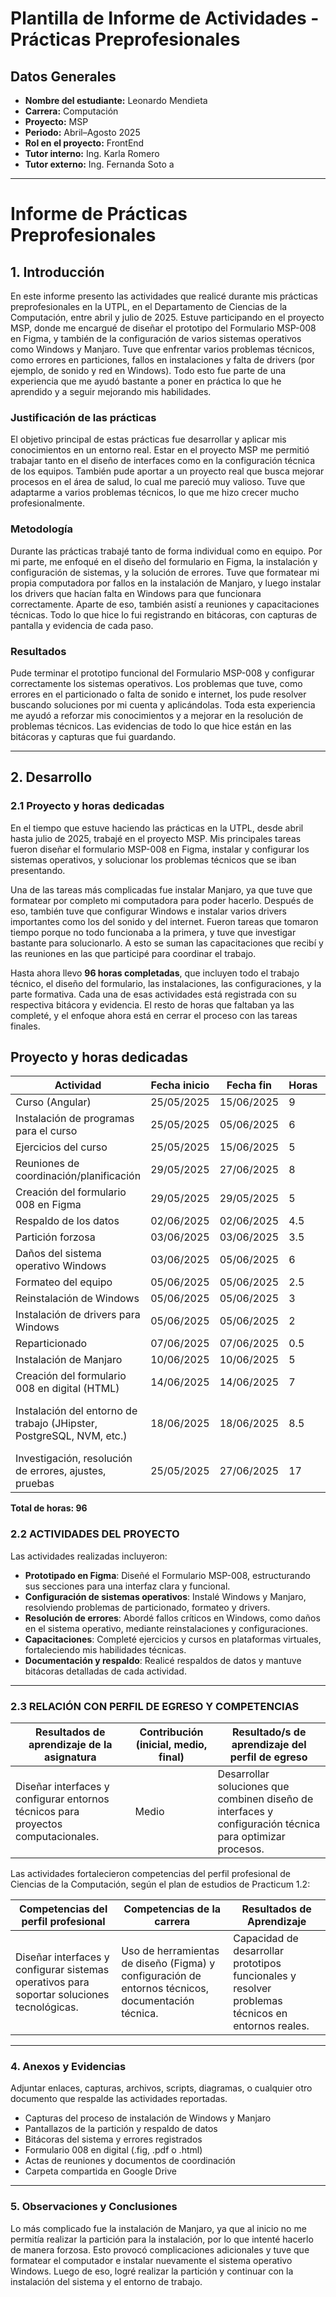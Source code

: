 # Plantilla de Informe de Actividades - Prácticas Preprofesionales

## Datos Generales

- **Nombre del estudiante:** Leonardo Mendieta
- **Carrera:** Computación
- **Proyecto:** MSP
- **Periodo:** Abril–Agosto 2025
- **Rol en el proyecto:** FrontEnd
- **Tutor interno:** Ing. Karla Romero
- **Tutor externo:** Ing. Fernanda Soto
a

---

# Informe de Prácticas Preprofesionales

## 1. Introducción

En este informe presento las actividades que realicé durante mis prácticas preprofesionales en la UTPL, en el Departamento de Ciencias de la Computación, entre abril y julio de 2025. Estuve participando en el proyecto MSP, donde me encargué de diseñar el prototipo del Formulario MSP-008 en Figma, y también de la configuración de varios sistemas operativos como Windows y Manjaro. Tuve que enfrentar varios problemas técnicos, como errores en particiones, fallos en instalaciones y falta de drivers (por ejemplo, de sonido y red en Windows). Todo esto fue parte de una experiencia que me ayudó bastante a poner en práctica lo que he aprendido y a seguir mejorando mis habilidades.

### Justificación de las prácticas

El objetivo principal de estas prácticas fue desarrollar y aplicar mis conocimientos en un entorno real. Estar en el proyecto MSP me permitió trabajar tanto en el diseño de interfaces como en la configuración técnica de los equipos. También pude aportar a un proyecto real que busca mejorar procesos en el área de salud, lo cual me pareció muy valioso. Tuve que adaptarme a varios problemas técnicos, lo que me hizo crecer mucho profesionalmente.

### Metodología

Durante las prácticas trabajé tanto de forma individual como en equipo. Por mi parte, me enfoqué en el diseño del formulario en Figma, la instalación y configuración de sistemas, y la solución de errores. Tuve que formatear mi propia computadora por fallos en la instalación de Manjaro, y luego instalar los drivers que hacían falta en Windows para que funcionara correctamente. Aparte de eso, también asistí a reuniones y capacitaciones técnicas. Todo lo que hice lo fui registrando en bitácoras, con capturas de pantalla y evidencia de cada paso.

### Resultados

Pude terminar el prototipo funcional del Formulario MSP-008 y configurar correctamente los sistemas operativos. Los problemas que tuve, como errores en el particionado o falta de sonido e internet, los pude resolver buscando soluciones por mi cuenta y aplicándolas. Toda esta experiencia me ayudó a reforzar mis conocimientos y a mejorar en la resolución de problemas técnicos. Las evidencias de todo lo que hice están en las bitácoras y capturas que fui guardando.

---

## 2. Desarrollo

### 2.1 Proyecto y horas dedicadas

En el tiempo que estuve haciendo las prácticas en la UTPL, desde abril hasta julio de 2025, trabajé en el proyecto MSP. Mis principales tareas fueron diseñar el formulario MSP-008 en Figma, instalar y configurar los sistemas operativos, y solucionar los problemas técnicos que se iban presentando.

Una de las tareas más complicadas fue instalar Manjaro, ya que tuve que formatear por completo mi computadora para poder hacerlo. Después de eso, también tuve que configurar Windows e instalar varios drivers importantes como los del sonido y del internet. Fueron tareas que tomaron tiempo porque no todo funcionaba a la primera, y tuve que investigar bastante para solucionarlo. A esto se suman las capacitaciones que recibí y las reuniones en las que participé para coordinar el trabajo.

Hasta ahora llevo **96 horas completadas**, que incluyen todo el trabajo técnico, el diseño del formulario, las instalaciones, las configuraciones, y la parte formativa. Cada una de esas actividades está registrada con su respectiva bitácora y evidencia. El resto de horas que faltaban ya las completé, y el enfoque ahora está en cerrar el proceso con las tareas finales.


## Proyecto y horas dedicadas

| **Actividad**                                                | **Fecha inicio** | **Fecha fin** | **Horas** | **Evidencia/Referencia**                                     |
| ------------------------------------------------------------ | ---------------- | ------------- | --------- | ------------------------------------------------------------ |
| Curso (Angular)                                              | 25/05/2025       | 15/06/2025    | 9         | https://github.com/andres726127/Practicas_1.2                |
| Instalación de programas para el curso                       | 25/05/2025       | 05/06/2025    | 6         | [VSS](https://raw.githubusercontent.com/MRodzDirect/Practicum1.2-MSP/refs/heads/main/assets/images(Leonardo)/VSS2025-07-25.jpeg) |
| Ejercicios del curso                                         | 25/05/2025       | 15/06/2025    | 5         | https://github.com/andres726127/Practicas_1.2                |
| Reuniones de coordinación/planificación                      | 29/05/2025       | 27/06/2025    | 8         |                                                              |
| Creación del formulario 008 en Figma                         | 29/05/2025       | 29/05/2025    | 5         | https://www.figma.com/design/7chQ65Df5uc40cuQIqZP3O/MSP-1T?node-id=0-1&p=f&t=NVzHKv5Dj7ETU57g-0 |
| Respaldo de los datos                                        | 02/06/2025       | 02/06/2025    | 4.5       | [Respaldo de datos](https://raw.githubusercontent.com/MRodzDirect/Practicum1.2-MSP/refs/heads/main/assets/images(Leonardo)/RespaldoDeDatos2025-07-16.jpeg) |
| Partición forzosa                                            | 03/06/2025       | 03/06/2025    | 3.5       | [Intento de particion](https://raw.githubusercontent.com/MRodzDirect/Practicum1.2-MSP/refs/heads/main/assets/images(Leonardo)/IntentoDeParticion2025-07-16.jpeg) |
| Daños del sistema operativo Windows                          | 03/06/2025       | 05/06/2025    | 6         | [Daños en Windows](https://raw.githubusercontent.com/MRodzDirect/Practicum1.2-MSP/refs/heads/main/assets/images(Leonardo)/Error2025-07-16.jpeg) |
| Formateo del equipo                                          | 05/06/2025       | 05/06/2025    | 2.5       | [Formateo](https://raw.githubusercontent.com/MRodzDirect/Practicum1.2-MSP/refs/heads/main/assets/images(Leonardo)/FormateoyDraivers2025-07-16.jpeg) |
| Reinstalación de Windows                                     | 05/06/2025       | 05/06/2025    | 3         | [Reinstalación de Windows](https://raw.githubusercontent.com/MRodzDirect/Practicum1.2-MSP/refs/heads/main/assets/images(Leonardo)/CargandoWindows2025-07-16.jpeg) |
| Instalación de drivers para Windows                          | 05/06/2025       | 05/06/2025    | 2         | [Drivers](https://raw.githubusercontent.com/MRodzDirect/Practicum1.2-MSP/refs/heads/main/assets/images(Leonardo)/Drivers.png) |
| Reparticionado                                               | 07/06/2025       | 07/06/2025    | 0.5       | [Reparticion](https://raw.githubusercontent.com/MRodzDirect/Practicum1.2-MSP/refs/heads/main/assets/images(Leonardo)/ParticionCreada2025-07-16.jpeg) |
| Instalación de Manjaro                                       | 10/06/2025       | 10/06/2025    | 5         | [Manjaro Instalando](https://raw.githubusercontent.com/MRodzDirect/Practicum1.2-MSP/refs/heads/main/assets/images(Leonardo)/InicioManjaro2025-07-16.jpeg) |
| Creación del formulario 008 en digital (HTML)                | 14/06/2025       | 14/06/2025    | 7         | [Formulario 008](https://raw.githubusercontent.com/MRodzDirect/Practicum1.2-MSP/refs/heads/main/assets/images(manjaro-javier)/WhatsApp%20Image%202025-07-11%20at%2011.22.09.jpeg) |
| Instalación del entorno de trabajo (JHipster, PostgreSQL, NVM, etc.) | 18/06/2025       | 18/06/2025    | 8.5       | Tools: JHipster -> convertir código a entidades, OS: Manjaro, Binaries: Java 17, JDL SpringBoot, PostgreSQL (natively, not with docker), Node 18 minimum (nvm is possible to use), Docker, compose, db, KeyCloak |
| Investigación, resolución de errores, ajustes, pruebas       | 25/05/2025       | 27/06/2025    | 17        | [Formateada](https://raw.githubusercontent.com/MRodzDirect/Practicum1.2-MSP/refs/heads/main/assets/images(Leonardo)/PCFormate2025-07-16.jpeg) |

**Total de horas: 96**



### 2.2 ACTIVIDADES DEL PROYECTO

Las actividades realizadas incluyeron:

- **Prototipado en Figma**: Diseñé el Formulario MSP-008, estructurando sus secciones para una interfaz clara y funcional.
- **Configuración de sistemas operativos**: Instalé Windows y Manjaro, resolviendo problemas de particionado, formateo y drivers.
- **Resolución de errores**: Abordé fallos críticos en Windows, como daños en el sistema operativo, mediante reinstalaciones y configuraciones.
- **Capacitaciones**: Completé ejercicios y cursos en plataformas virtuales, fortaleciendo mis habilidades técnicas.
- **Documentación y respaldo**: Realicé respaldos de datos y mantuve bitácoras detalladas de cada actividad.

---





### 2.3 RELACIÓN CON PERFIL DE EGRESO Y COMPETENCIAS

| **Resultados de aprendizaje de la asignatura**               | **Contribución (inicial, medio, final)** | **Resultado/s de aprendizaje del perfil de egreso**          |
| ------------------------------------------------------------ | ---------------------------------------- | ------------------------------------------------------------ |
| Diseñar interfaces y configurar entornos técnicos para proyectos computacionales. | Medio                                    | Desarrollar soluciones que combinen diseño de interfaces y configuración técnica para optimizar procesos. |

Las actividades fortalecieron competencias del perfil profesional de Ciencias de la Computación, según el plan de estudios de Practicum 1.2:

| **Competencias del perfil profesional**                      | **Competencias de la carrera**                               | **Resultados de Aprendizaje**                                |
| ------------------------------------------------------------ | ------------------------------------------------------------ | ------------------------------------------------------------ |
| Diseñar interfaces y configurar sistemas operativos para soportar soluciones tecnológicas. | Uso de herramientas de diseño (Figma) y configuración de entornos técnicos, documentación técnica. | Capacidad de desarrollar prototipos funcionales y resolver problemas técnicos en entornos reales. |

---



### 4. Anexos y Evidencias

Adjuntar enlaces, capturas, archivos, scripts, diagramas, o cualquier otro documento que respalde las actividades reportadas.

- Capturas del proceso de instalación de Windows y Manjaro  
- Pantallazos de la partición y respaldo de datos  
- Bitácoras del sistema y errores registrados  
- Formulario 008 en digital (.fig, .pdf o .html)  
- Actas de reuniones y documentos de coordinación  
- Carpeta compartida en Google Drive

---



### 5. Observaciones y Conclusiones

Lo más complicado fue la instalación de Manjaro, ya que al inicio no me permitía realizar la partición para la instalación, por lo que intenté hacerlo de manera forzosa. Esto provocó complicaciones adicionales y tuve que formatear el computador e instalar nuevamente el sistema operativo Windows. Luego de eso, logré realizar la partición y continuar con la instalación del sistema y el entorno de trabajo.
